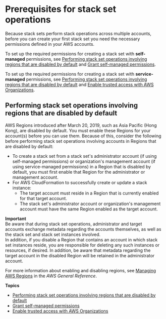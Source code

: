 # Prerequisites for stack set operations<a name="stacksets-prereqs"></a>

Because stack sets perform stack operations across multiple accounts, before you can create your first stack set you need the necessary permissions defined in your AWS accounts\.

To set up the required permissions for creating a stack set with **self\-managed** permissions, see [Performing stack set operations involving regions that are disabled by default](#stacksets-opt-in-regions) and [Grant self\-managed permissions](stacksets-prereqs-self-managed.md)\.

To set up the required permissions for creating a stack set with **service\-managed** permissions, see [Performing stack set operations involving regions that are disabled by default](#stacksets-opt-in-regions) and [Enable trusted access with AWS Organizations](stacksets-orgs-enable-trusted-access.md)\.

## Performing stack set operations involving regions that are disabled by default<a name="stacksets-opt-in-regions"></a>

AWS Regions introduced after March 20, 2019, such as Asia Pacific \(Hong Kong\), are disabled by default\. You must enable these Regions for your account\(s\) before you can use them\. Because of this, consider the following before performing stack set operations involving accounts in Regions that are disabled by default:
+ To create a stack set from a stack set's administrator account \(if using self\-managed permissions\) or organization's management account \(if using service\-managed permissions\) in a Region that is disabled by default, you must first enable that Region for the administrator or management account\.
+ For AWS CloudFormation to successfully create or update a stack instance:
  + The target account must reside in a Region that is currently enabled for that target account\.
  + The stack set's administrator account or organization's management account must have the same Region enabled as the target account\.

**Important**  
Be aware that during stack set operations, administrator and target accounts exchange metadata regarding the accounts themselves, as well as the stack set and stack set instances involved\.  
In addition, if you disable a Region that contains an account in which stack set instances reside, you are responsible for deleting any such instances or resources, if desired\. In addition, be aware that metadata regarding the target account in the disabled Region will be retained in the administrator account\.

For more information about enabling and disabling regions, see [Managing AWS Regions](https://docs.aws.amazon.com/general/latest/gr/rande-manage.html) in the *AWS General Reference*\.

**Topics**
+ [Performing stack set operations involving regions that are disabled by default](#stacksets-opt-in-regions)
+ [Grant self\-managed permissions](stacksets-prereqs-self-managed.md)
+ [Enable trusted access with AWS Organizations](stacksets-orgs-enable-trusted-access.md)